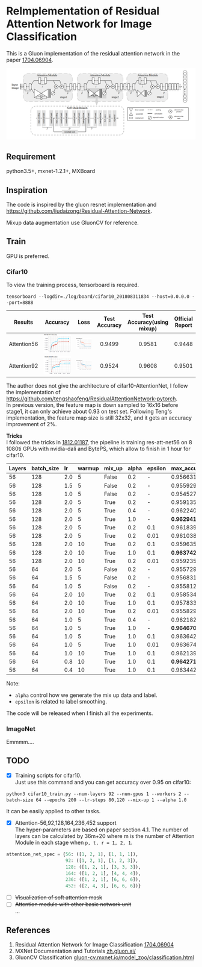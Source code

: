 # ReImplementation of Residual Attention Network for Image Classification
This is a Gluon implementation of the residual attention network in the paper [1704.06904](https://arxiv.org/abs/1704.06904).

<img src="data/figure2.png"/>

## Requirement
python3.5+, mxnet-1.2.1+, MXBoard

## Inspiration
The code is inspired by the gluon resnet implementation and https://github.com/liudaizong/Residual-Attention-Network.

Mixup data augmentation use GluonCV for reference.     

## Train
GPU is preferred.
### Cifar10
To view the training process, tensorboard is required.
 
```shell
tensorboard --logdir=./log/board/cifar10_201808311834 --host=0.0.0.0 --port=8888
```

|Results|Accuracy|Loss |Test Accuracy|Test Accuracy(using mixup)|Official Report|
|:---:  |:---:   |:---:|:---:        |:---:                     |:---:          |
|Attention56|<img src="data/cifar10-attention56-accuracy.png"/>|<img src="data/cifar10-attention56-loss.png"/>|0.9499|0.9581|0.9448|
|Attention92|<img src="data/cifar10-attention92-accuracy.png"/>|<img src="data/cifar10-attention92-loss.png"/>|0.9524|0.9608|0.9501|
   
The author does not give the architecture of cifar10-AttentionNet, 
I follow the implementation of https://github.com/tengshaofeng/ResidualAttentionNetwork-pytorch.  
In previous version, the feature map is down sampled to 16x16 before stage1, it can only achieve about 0.93 on test set. 
Following Teng's implementation, the feature map size is still 32x32, and it gets an accuracy improvement of 2%.

**Tricks**  
I followed the tricks in [1812.01187](https://arxiv.org/abs/1812.01187), 
the pipeline is training res-att-net56 on 8 1080ti GPUs with nvidia-dali and BytePS, 
which allow to finish in 1 hour for cifar10.

|Layers|batch_size|lr|warmup|mix_up|alpha|epsilon|max_accuracy|
|:---|:---|:---|:---|:---|:---|:---|:---|
|56| 128|2.0|5|False|0.2|-|0.956631 |
|56| 128|1.5|5|False|0.2|-|0.955929 |
|56| 128|1.0|5|False|0.2|-|0.954527 |
|56| 128|2.0|5|True|0.2|-|0.959135 |
|56| 128|2.0|5|True|0.4|-|0.962240 |
|56| 128|2.0|5|True|1.0|-|**0.962941** |
|56| 128|2.0|5|True|0.2|0.1|0.961839 |
|56| 128|2.0|5|True|0.2|0.01|0.961038 |
|56| 128|2.0|10|True|0.2|0.1|0.959635 |
|56| 128|2.0|10|True|1.0|0.1|**0.963742** |
|56| 128|2.0|10|True|0.2|0.01|0.959235 |
|56| 64|2.0|5|False|0.2|-|0.955729 |
|56| 64|1.5|5|False|0.2|-|0.956831 |
|56| 64|1.0|5|False|0.2|-|0.955812 |
|56| 64|2.0|10|True|0.2|0.1|0.958534 |
|56| 64|2.0|10|True|1.0|0.1|0.957833 |
|56| 64|2.0|10|True|0.2|0.01|0.955829 |
|56| 64|1.0|5|True|0.4|-|0.962182 |
|56| 64|1.0|5|True|1.0|-|**0.964670** |
|56| 64|1.0|5|True|1.0|0.1|0.963642 |
|56| 64|1.0|5|True|1.0|0.01|0.963674 |
|56| 64|1.0|10|True|1.0|0.1|0.962139 |
|56| 64|0.8|10|True|1.0|0.1|**0.964271** |
|56| 64|0.4|10|True|1.0|0.1|0.963442 |

Note:
- `alpha` control how we generate the mix up data and label.
- `epsilon` is related to label smoothing.

The code will be released when I finish all the experiments.

### ImageNet
Emmmm....

## TODO
- [x] Training scripts for cifar10.  
Just use this command and you can get accuracy over 0.95 on cifar10:  
```shell
python3 cifar10_train.py --num-layers 92 --num-gpus 1 --workers 2 --batch-size 64 --epochs 200 --lr-steps 80,120 --mix-up 1 --alpha 1.0
```
It can be easily applied to other tasks.

- [x] Attention-56,92,128,164,236,452 support  
The hyper-parameters are based on paper section 4.1. The number of layers can be calculated by 36m+20 
where m is the number of Attention Module in each stage when `p, t, r = 1, 2, 1`.
```python
attention_net_spec = {56: ([1, 2, 1], [1, 1, 1]),
                      92: ([1, 2, 1], [1, 2, 3]),
                      128: ([1, 2, 1], [3, 3, 3]),
                      164: ([1, 2, 1], [4, 4, 4]),
                      236: ([1, 2, 1], [6, 6, 6]),
                      452: ([2, 4, 3], [6, 6, 6])}
``` 
- [ ] ~~Visualization of soft attention mask~~
- [ ] ~~Attention module with other basic network unit~~  
...

## References
1. Residual Attention Network for Image Classification [1704.06904](https://arxiv.org/abs/1704.06904)
1. MXNet Documentation and Tutorials [zh.gluon.ai/](http://zh.gluon.ai/)
1. GluonCV Classification [gluon-cv.mxnet.io/model_zoo/classification.html](https://gluon-cv.mxnet.io/model_zoo/classification.html)